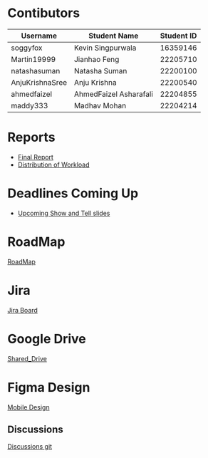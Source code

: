 # Contibutors

| Username       | Student Name         | Student ID   |
|----------------|----------------------|--------------|
| soggyfox       | Kevin Singpurwala    | 16359146     |
| Martin19999    | Jianhao Feng         | 22205710     |
| natashasuman   | Natasha Suman        | 22200100     |
| AnjuKrishnaSree| Anju Krishna         | 22200540     |
| ahmedfaizel    | AhmedFaizel Asharafali| 22204855    |
| maddy333       | Madhav Mohan         | 22204214     |


# Reports
- [Final Report](https://www.overleaf.com/7973838462fjvsvrkngspg)
- [Distribution of Workload](https://www.overleaf.com/2826553731ndhqtmcxrssq)

# Deadlines Coming Up
- [Upcoming Show and Tell slides ](https://www.canva.com/design/DAFpe83n64Y/WA4eA0p-yoj8i-FxlDgMEg/edit?utm_content=DAFpe83n64Y&utm_campaign=designshare&utm_medium=link2&utm_source=sharebutton)

# RoadMap 
[RoadMap](https://supersaiyansucd.atlassian.net/jira/software/projects/SUP/boards/1/roadmap)

# Jira
[Jira Board](https://supersaiyansucd.atlassian.net/jira/software/projects/SUP/boards/1)

# Google Drive
[Shared_Drive](https://drive.google.com/drive/folders/17bg7uAdMMLsveVkH3WGmuNHNnx56T3ih?usp=sharing)

# Figma Design
[Mobile Design
](https://www.figma.com/file/hwavL1YKf8Y5uNZMTNIceo/Note-taking-Mobile-iOS-App-(Community)?type=design&node-id=1%3A230&t=vra8XibZhSOefqtL-1)

## Discussions
[Discussions git](https://github.com/soggyfox/WIP_Temp/discussions )

